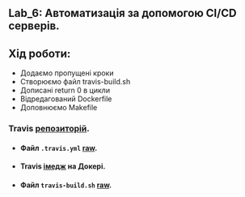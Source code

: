 ## Lab_6: Автоматизація за допомогою CI/CD серверів.
## Хід роботи:
+ Додаємо пропущені кроки
+ Створюємо файл travis-build.sh
+ Дописані return 0 в цикли
+ Відредагований Dockerfile
+ Доповнюємо Makefile

### Travis [репозиторій](https://travis-ci.org/github/yuriiurshanskyi/labs/).
+ #### Файл `.travis.yml` [raw](https://github.com/yuriiurshanskyi/labs/blob/main/.travis.yml).
+ #### Travis [імедж](https://hub.docker.com/repository/docker/yuriiurshanskyi/lab4) на Докері.
+ #### Файл `travis-build.sh` [raw](https://github.com/yuriiurshanskyi/labs/blob/main/Lab_3/scripts/travis-build.sh).
##
```
